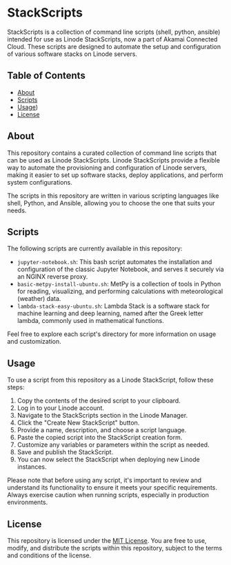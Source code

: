# StackScripts

StackScripts is a collection of command line scripts (shell, python, ansible) intended for use as Linode 
StackScripts, now a part of Akamai Connected Cloud. These scripts are designed to automate the setup and 
configuration of various software stacks on Linode servers.

## Table of Contents

- [About](#about)
- [Scripts](#scripts)
- [Usage](#usage))
- [License](#license)

## About

This repository contains a curated collection of command line scripts that can be used as Linode StackScripts. 
Linode StackScripts provide a flexible way to automate the provisioning and configuration of Linode servers, 
making it easier to set up software stacks, deploy applications, and perform system configurations.

The scripts in this repository are written in various scripting languages like shell, Python, and Ansible, 
allowing you to choose the one that suits your needs. 

## Scripts

The following scripts are currently available in this repository:

- `jupyter-notebook.sh`: This bash script automates the installation and 
configuration of the classic Jupyter Notebook, and serves it securely via 
an NGINX reverse proxy. 
- `basic-metpy-install-ubuntu.sh`: MetPy is a collection of tools in 
Python for reading, visualizing, and performing calculations with 
meteorological (weather) data. 
- `lambda-stack-easy-ubuntu.sh`: Lambda Stack is a software stack for 
machine learning and deep learning, named after the Greek letter lambda, 
commonly used in mathematical functions.

Feel free to explore each script's directory for more information on usage and customization.

## Usage

To use a script from this repository as a Linode StackScript, follow these steps:

1. Copy the contents of the desired script to your clipboard.
2. Log in to your Linode account.
3. Navigate to the StackScripts section in the Linode Manager.
4. Click the "Create New StackScript" button.
5. Provide a name, description, and choose a script language.
6. Paste the copied script into the StackScript creation form.
7. Customize any variables or parameters within the script as needed.
8. Save and publish the StackScript.
9. You can now select the StackScript when deploying new Linode instances.

Please note that before using any script, it's important to review and understand its functionality to ensure 
it meets your specific requirements. Always exercise caution when running scripts, especially in production 
environments.

## License

This repository is licensed under the [MIT License](LICENSE). You are free to use, modify, and distribute the 
scripts within this repository, subject to the terms and conditions of the license.


